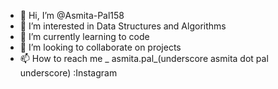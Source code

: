 - 👋 Hi, I’m @Asmita-Pal158
- 👀 I’m interested in Data Structures and Algorithms 
- 🌱 I’m currently learning to code
- 💞️ I’m looking to collaborate on projects 
- 📫 How to reach me _ asmita.pal_(underscore asmita dot pal underscore) :Instagram 

<!---
Asmita-Pal158/Asmita-Pal158 is a ✨ special ✨ repository because its `README.md` (this file) appears on your GitHub profile.
You can click the Preview link to take a look at your changes.
--->
